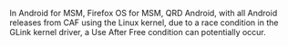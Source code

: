 In Android for MSM, Firefox OS for MSM, QRD Android, with all Android releases from CAF using the Linux kernel, due to a race condition in the GLink kernel driver, a Use After Free condition can potentially occur.
